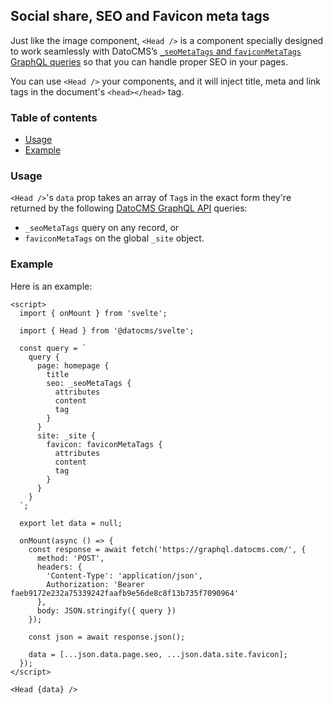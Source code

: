## Social share, SEO and Favicon meta tags

Just like the image component, `<Head />` is a component specially designed to work seamlessly with DatoCMS’s [`_seoMetaTags` and `faviconMetaTags` GraphQL queries](https://www.datocms.com/docs/content-delivery-api/seo) so that you can handle proper SEO in your pages.

You can use `<Head />` your components, and it will inject title, meta and link tags in the document's `<head></head>` tag.

### Table of contents

- [Usage](#usage)
- [Example](#example)

### Usage

`<Head />`'s `data` prop takes an array of `Tag`s in the exact form they're returned by the following [DatoCMS GraphQL API](https://www.datocms.com/docs/content-delivery-api/seo) queries:

- `_seoMetaTags` query on any record, or
- `faviconMetaTags` on the global `_site` object.

### Example

Here is an example:

```svelte
<script>
  import { onMount } from 'svelte';

  import { Head } from '@datocms/svelte';

  const query = `
    query {
      page: homepage {
        title
        seo: _seoMetaTags {
          attributes
          content
          tag
        }
      }
      site: _site {
        favicon: faviconMetaTags {
          attributes
          content
          tag
        }
      }
    }
  `;

  export let data = null;

  onMount(async () => {
    const response = await fetch('https://graphql.datocms.com/', {
      method: 'POST',
      headers: {
        'Content-Type': 'application/json',
        Authorization: 'Bearer faeb9172e232a75339242faafb9e56de8c8f13b735f7090964'
      },
      body: JSON.stringify({ query })
    });

    const json = await response.json();

    data = [...json.data.page.seo, ...json.data.site.favicon];
  });
</script>

<Head {data} />
```
